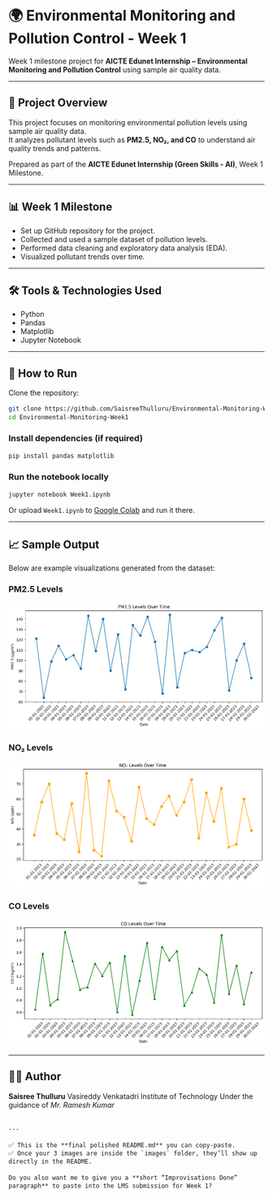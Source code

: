 
# 🌍 Environmental Monitoring and Pollution Control - Week 1  

Week 1 milestone project for **AICTE Edunet Internship – Environmental Monitoring and Pollution Control** using sample air quality data.  

---

## 📌 Project Overview  
This project focuses on monitoring environmental pollution levels using sample air quality data.  
It analyzes pollutant levels such as **PM2.5, NO₂, and CO** to understand air quality trends and patterns.  

Prepared as part of the **AICTE Edunet Internship (Green Skills - AI)**, Week 1 Milestone.  

---

## 📊 Week 1 Milestone  
- Set up GitHub repository for the project.  
- Collected and used a sample dataset of pollution levels.  
- Performed data cleaning and exploratory data analysis (EDA).  
- Visualized pollutant trends over time.  

---

## 🛠️ Tools & Technologies Used  
- Python  
- Pandas  
- Matplotlib  
- Jupyter Notebook  

---

## 🚀 How to Run  

Clone the repository:  

```bash
git clone https://github.com/SaisreeThulluru/Environmental-Monitoring-Week1
cd Environmental-Monitoring-Week1
````

### Install dependencies (if required)

```bash
pip install pandas matplotlib
```

### Run the notebook locally

```bash
jupyter notebook Week1.ipynb
```

Or upload `Week1.ipynb` to [Google Colab](https://colab.research.google.com/) and run it there.

---

## 📈 Sample Output

Below are example visualizations generated from the dataset:

### PM2.5 Levels

![PM2.5 Trend](image/pm25_trend.png)

### NO₂ Levels

![NO₂ Trend](image/no2_trend.png)

### CO Levels

![CO Trend](image/co_trend.png)

---

## 👩‍💻 Author

**Saisree Thulluru**
Vasireddy Venkatadri Institute of Technology
Under the guidance of *Mr. Ramesh Kumar*

```

---

✅ This is the **final polished README.md** you can copy-paste.  
✅ Once your 3 images are inside the `images` folder, they’ll show up directly in the README.  

Do you also want me to give you a **short “Improvisations Done” paragraph** to paste into the LMS submission for Week 1?
```

